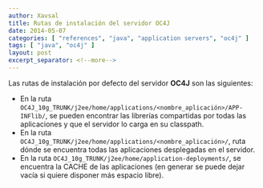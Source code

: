 ```yaml
---
author: Xavsal
title: Rutas de instalación del servidor OC4J
date: 2014-05-07
categories: [ "references", "java", "application servers", "oc4j" ]
tags: [ "java", "oc4j" ]
layout: post
excerpt_separator: <!--more-->
---
```


Las rutas de instalación por defecto del servidor **OC4J** son las siguientes:

* En la ruta `OC4J_10g_TRUNK/j2ee/home/applications/<nombre_aplicación>/APP-INFlib/`, se pueden encontrar las librerías compartidas por todas las aplicaciones y que el servidor lo carga en su classpath.
* En la ruta `OC4J_10g_TRUNK/j2ee/home/applications/<nombre_aplicación>/`, ruta dónde se encuentra todas las aplicaciones desplegadas en el servidor.
* En la ruta `OC4J_10g_TRUNK/j2ee/home/application-deployments/`, se encuentra la CACHE de las aplicaciones (en generar se puede dejar vacía si quiere disponer más espacio libre).

